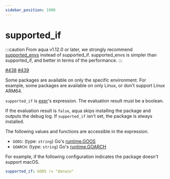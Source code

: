 ```yaml
---
sidebar_position: 1900
---
```


# supported_if

:::caution
From aqua v1.12.0 or later, we strongly recommend [supported_envs](supported-envs.md) instead of supported_if.
supported_envs is simpler than supported_if, and better in terms of the performance.
:::

[#438](https://github.com/aquaproj/aqua/pull/438) [#439](https://github.com/aquaproj/aqua/pull/439)

Some packages are available on only the specific environment.
For example, some packages are available on only Linux, or don't support Linux ARM64.

`supported_if` is [expr](https://github.com/antonmedv/expr)'s expression.
The evaluation result must be a boolean.

If the evaluation result is `false`, aqua skips installing the package and outputs the debug log.
If `supported_if` isn't set, the package is always installed.

The following values and functions are accessible in the expression.

* `GOOS`: (type: `string`) Go's [runtime.GOOS](https://pkg.go.dev/runtime#pkg-constants)
* `GOARCH`: (type: `string`) Go's [runtime.GOARCH](https://pkg.go.dev/runtime#pkg-constants)

For example, if the following configuration indicates the package doesn't support macOS.

```yaml
supported_if: GOOS != "darwin"
```
